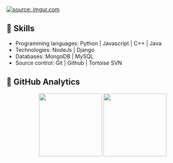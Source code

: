 <a href="https://imgur.com/IW74cqq"><img src="https://imgur.com/IW74cqq.png" title="source: imgur.com" /></a> 


## 🦊 Skills
- Programming languages: Python | Javascript | C++ | Java
- Technologies: NodeJs | Django
- Databases: MongoDB | MySQL
- Source control:  Git | Github | Tortoise SVN

## 🔧 GitHub Analytics

<p align="center">
  <img height="165cm" src="https://github-readme-stats-eight-theta.vercel.app/api?username=AdickRincones133&show_icons=true&include_all_commits=true&count_private=true&hide_border=true&title_color=DBCBB8&icon_color=DBCBB8&text_color=DBCBB8&bg_color=241914"/>
  <img height="165cm" src="https://github-readme-stats-eight-theta.vercel.app/api/top-langs/?username=AdickRincones133&layout=compact&langs_count=8&hide_border=true&title_color=DBCBB8&icon_color=DBCBB8&text_color=DBCBB8&bg_color=241914"/>
</a>
</p>
